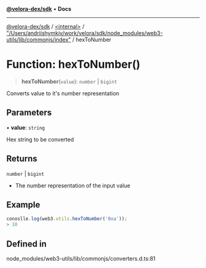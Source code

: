 [**@velora-dex/sdk**](../../../../README.md) • **Docs**

***

[@velora-dex/sdk](../../../../globals.md) / [\<internal\>](../../../README.md) / ["/Users/andriishymkiv/work/velora/sdk/node\_modules/web3-utils/lib/commonjs/index"](../README.md) / hexToNumber

# Function: hexToNumber()

> **hexToNumber**(`value`): `number` \| `bigint`

Converts value to it's number representation

## Parameters

• **value**: `string`

Hex string to be converted

## Returns

`number` \| `bigint`

- The number representation of the input value

## Example

```ts
conoslle.log(web3.utils.hexToNumber('0xa'));
> 10
```

## Defined in

node\_modules/web3-utils/lib/commonjs/converters.d.ts:81
